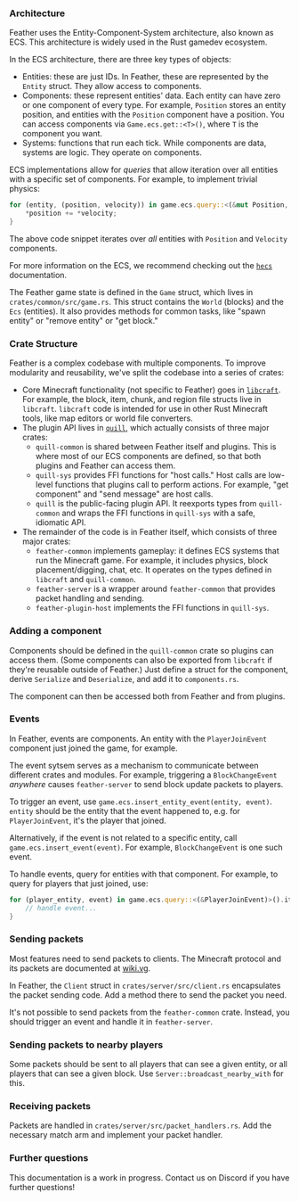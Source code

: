 ### Architecture

Feather uses the Entity-Component-System architecture, also known as ECS. This architecture
is widely used in the Rust gamedev ecosystem. 

In the ECS architecture, there are three key types of objects:
* Entities: these are just IDs. In Feather, these are represented by the `Entity` struct.
They allow access to components.
* Components: these represent entities' data. Each entity can have zero or one component of every type. For example, `Position`
stores an entity position, and entities with the `Position` component have a position. You can access components
via `Game.ecs.get::<T>()`, where `T` is the component you want.
* Systems: functions that run each tick. While components are data, systems are logic. They operate on components.

ECS implementations allow for _queries_ that allow iteration over all entities with a specific set of components.
For example, to implement trivial physics:

```rust
for (entity, (position, velocity)) in game.ecs.query::<(&mut Position, &Velocity)>().iter() {
    *position += *velocity;
}
```

The above code snippet iterates over _all_ entities with `Position` and `Velocity` components.

For more information on the ECS, we recommend checking out the [`hecs`](https://docs.rs/hecs) documentation.

The Feather game state is defined in the `Game` struct, which lives in `crates/common/src/game.rs`.
This struct contains the `World` (blocks) and the `Ecs` (entities). It also provides
methods for common tasks, like "spawn entity" or "remove entity" or "get block."

### Crate Structure

Feather is a complex codebase with multiple components. To improve modularity and reusability, we've
split the codebase into a series of crates:

* Core Minecraft functionality (not specific to Feather) goes in [`libcraft`](https://github.com/feather-rs/libcraft).
For example, the block, item, chunk, and region file structs live in `libcraft`. `libcraft` code is intended
for use in other Rust Minecraft tools, like map editors or world file converters.
* The plugin API lives in [`quill`](https://github.com/feather-rs/quill), which actually consists of three major crates:
  * `quill-common` is shared between Feather itself and plugins. This is where most of our ECS components are defined,
  so that both plugins and Feather can access them.
  * `quill-sys` provides FFI functions for "host calls." Host calls are low-level functions that
  plugins call to perform actions. For example, "get component" and "send message" are host calls.
  * `quill` is the public-facing plugin API. It reexports types from `quill-common` and wraps the FFI functions in `quill-sys`
  with a safe, idiomatic API.
* The remainder of the code is in Feather itself, which consists of three major crates:
  * `feather-common` implements gameplay: it defines ECS systems that run the Minecraft game. For example, it includes
  physics, block placement/digging, chat, etc. It operates on the types defined in `libcraft` and `quill-common`.
  * `feather-server` is a wrapper around `feather-common` that provides packet handling and sending.
  * `feather-plugin-host` implements the FFI functions in `quill-sys`.

### Adding a component

Components should be defined in the `quill-common` crate so plugins can access them. 
(Some components can also be exported from `libcraft` if they're reusable outside of Feather.) 
Just define a struct for the component, derive `Serialize` and `Deserialize`, and add
it to `components.rs`.

The component can then be accessed both from Feather and from plugins.

### Events

In Feather, events are components. An entity with the `PlayerJoinEvent` component just joined
the game, for example.

The event sytsem serves as a mechanism to communicate between different crates and modules.
For example, triggering a `BlockChangeEvent` _anywhere_ causes `feather-server` to send block
update packets to players.

To trigger an event, use `game.ecs.insert_entity_event(entity, event)`. `entity` should be the
entity that the event happened to, e.g. for `PlayerJoinEvent`, it's the player that joined.

Alternatively, if the event is not related to a specific entity, call `game.ecs.insert_event(event)`.
For example, `BlockChangeEvent` is one such event.

To handle events, query for entities with that component. For example, to query
for players that just joined, use:

```rust
for (player_entity, event) in game.ecs.query::<(&PlayerJoinEvent)>().iter() {
    // handle event...
}
```

### Sending packets

Most features need to send packets to clients. The Minecraft protocol and its
packets are documented at [wiki.vg](https://wiki.vg/Protocol).

In Feather, the `Client` struct in `crates/server/src/client.rs` encapsulates
the packet sending code. Add a method there to send the packet you need.

It's not possible to send packets from the `feather-common` crate. Instead, you should
trigger an event and handle it in `feather-server`. 

### Sending packets to nearby players

Some packets should be sent to all players that can see a given entity, or all
players that can see a given block. Use `Server::broadcast_nearby_with` for this.

### Receiving packets

Packets are handled in `crates/server/src/packet_handlers.rs`. Add the necessary match
arm and implement your packet handler.

### Further questions

This documentation is a work in progress. Contact us on Discord if you have further
questions!
